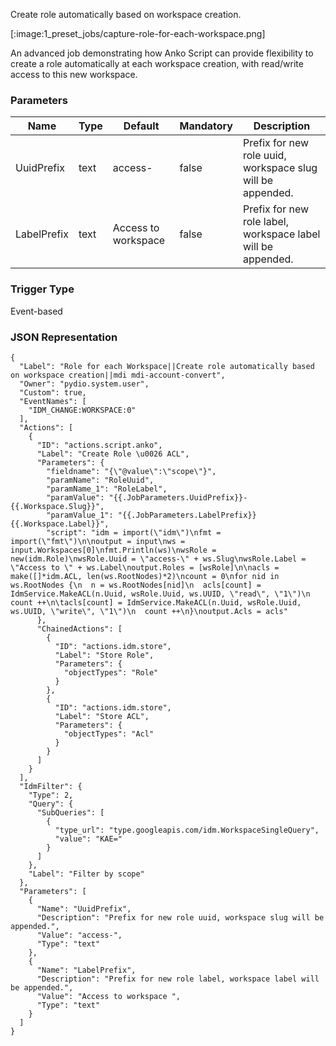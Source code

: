 
Create role automatically based on workspace creation.

[:image:1_preset_jobs/capture-role-for-each-workspace.png]

An advanced job demonstrating how Anko Script can provide flexibility to create a role automatically at each workspace
creation, with read/write access to this new workspace.



### Parameters

|Name|Type|Default|Mandatory|Description|
|----|----|-------|---------|-----------|
|UuidPrefix|text|access-|false|Prefix for new role uuid, workspace slug will be appended.|
|LabelPrefix|text|Access to workspace |false|Prefix for new role label, workspace label will be appended.|



### Trigger Type
Event-based

### JSON Representation

```
{
  "Label": "Role for each Workspace||Create role automatically based on workspace creation||mdi mdi-account-convert",
  "Owner": "pydio.system.user",
  "Custom": true,
  "EventNames": [
    "IDM_CHANGE:WORKSPACE:0"
  ],
  "Actions": [
    {
      "ID": "actions.script.anko",
      "Label": "Create Role \u0026 ACL",
      "Parameters": {
        "fieldname": "{\"@value\":\"scope\"}",
        "paramName": "RoleUuid",
        "paramName_1": "RoleLabel",
        "paramValue": "{{.JobParameters.UuidPrefix}}-{{.Workspace.Slug}}",
        "paramValue_1": "{{.JobParameters.LabelPrefix}}{{.Workspace.Label}}",
        "script": "idm = import(\"idm\")\nfmt = import(\"fmt\")\n\noutput = input\nws = input.Workspaces[0]\nfmt.Println(ws)\nwsRole = new(idm.Role)\nwsRole.Uuid = \"access-\" + ws.Slug\nwsRole.Label = \"Access to \" + ws.Label\noutput.Roles = [wsRole]\n\nacls = make([]*idm.ACL, len(ws.RootNodes)*2)\ncount = 0\nfor nid in ws.RootNodes {\n  n = ws.RootNodes[nid]\n  acls[count] = IdmService.MakeACL(n.Uuid, wsRole.Uuid, ws.UUID, \"read\", \"1\")\n  count ++\n\tacls[count] = IdmService.MakeACL(n.Uuid, wsRole.Uuid, ws.UUID, \"write\", \"1\")\n  count ++\n}\noutput.Acls = acls"
      },
      "ChainedActions": [
        {
          "ID": "actions.idm.store",
          "Label": "Store Role",
          "Parameters": {
            "objectTypes": "Role"
          }
        },
        {
          "ID": "actions.idm.store",
          "Label": "Store ACL",
          "Parameters": {
            "objectTypes": "Acl"
          }
        }
      ]
    }
  ],
  "IdmFilter": {
    "Type": 2,
    "Query": {
      "SubQueries": [
        {
          "type_url": "type.googleapis.com/idm.WorkspaceSingleQuery",
          "value": "KAE="
        }
      ]
    },
    "Label": "Filter by scope"
  },
  "Parameters": [
    {
      "Name": "UuidPrefix",
      "Description": "Prefix for new role uuid, workspace slug will be appended.",
      "Value": "access-",
      "Type": "text"
    },
    {
      "Name": "LabelPrefix",
      "Description": "Prefix for new role label, workspace label will be appended.",
      "Value": "Access to workspace ",
      "Type": "text"
    }
  ]
}
```
